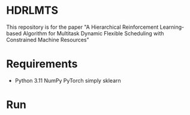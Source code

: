 # HDRLMTS
This repository is for the paper "A Hierarchical Reinforcement Learning-based Algorithm for Multitask Dynamic Flexible Scheduling with Constrained Machine Resources"

# Requirements
- Python 3.11 
NumPy 
PyTorch
simply
sklearn

# Run
